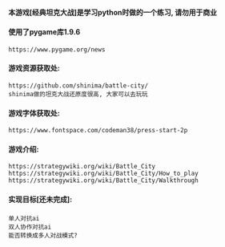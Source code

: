 
#### 本游戏[经典坦克大战]是学习python时做的一个练习, 请勿用于商业

#### 使用了pygame库1.9.6
	https://www.pygame.org/news

#### 游戏资源获取处:
	https://github.com/shinima/battle-city/
	shinima做的坦克大战还原度很高, 大家可以去玩玩

#### 游戏字体获取处:
	https://www.fontspace.com/codeman38/press-start-2p

#### 游戏介绍:
	https://strategywiki.org/wiki/Battle_City
	https://strategywiki.org/wiki/Battle_City/How_to_play
	https://strategywiki.org/wiki/Battle_City/Walkthrough


#### 实现目标[还未完成]:

	单人对抗ai
	双人协作对抗ai
	能否转换成多人对战模式?